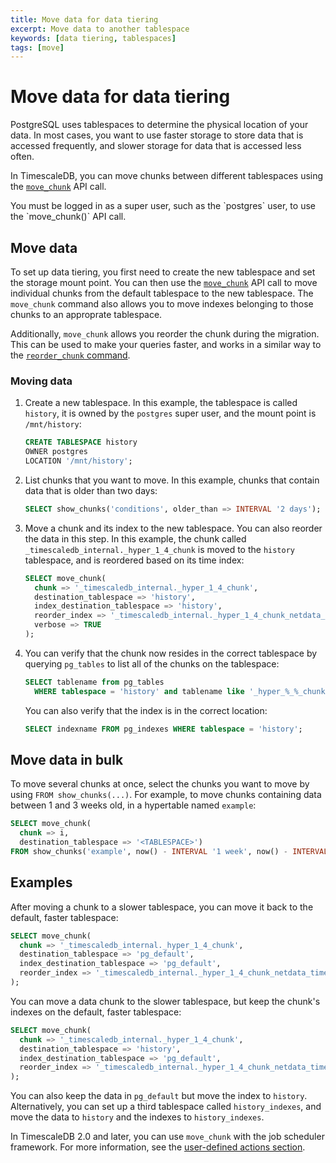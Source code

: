 ```yaml
---
title: Move data for data tiering
excerpt: Move data to another tablespace
keywords: [data tiering, tablespaces]
tags: [move]
---
```


# Move data for data tiering
PostgreSQL uses tablespaces to determine the physical location of your data. In
most cases, you want to use faster storage to store data that is accessed
frequently, and slower storage for data that is accessed less often.

In TimescaleDB, you can move chunks between different tablespaces using the
[`move_chunk`][api-move-chunk] API call.

<highlight type="note">
You must be logged in as a super user, such as the `postgres` user,
to use the `move_chunk()` API call.
</highlight>

## Move data
To set up data tiering, you first need to create the new tablespace and set
the storage mount point. You can then use the [`move_chunk`][api-move-chunk] API
call to move individual chunks from the default tablespace to the new
tablespace. The `move_chunk` command also allows you to move indexes belonging
to those chunks to an approprate tablespace.

Additionally, `move_chunk` allows you reorder the chunk during the migration.
This can be used to make your queries faster, and works in a similar way to the
[`reorder_chunk` command][api-reorder-chunk].

<procedure>

### Moving data
1.  Create a new tablespace. In this example, the tablespace is called
    `history`, it is owned by the `postgres` super user, and the mount point is
    `/mnt/history`:
    ```sql
    CREATE TABLESPACE history
    OWNER postgres
    LOCATION '/mnt/history';
    ```
1.  List chunks that you want to move. In this example, chunks that contain data
    that is older than two days:
    ```sql
    SELECT show_chunks('conditions', older_than => INTERVAL '2 days');
    ```
1.  Move a chunk and its index to the new tablespace. You can also reorder the
    data in this step. In this example, the chunk called
    `_timescaledb_internal._hyper_1_4_chunk` is moved to the `history`
    tablespace, and is reordered based on its time index:
    ```sql
    SELECT move_chunk(
      chunk => '_timescaledb_internal._hyper_1_4_chunk',
      destination_tablespace => 'history',
      index_destination_tablespace => 'history',
      reorder_index => '_timescaledb_internal._hyper_1_4_chunk_netdata_time_idx',
      verbose => TRUE
    );
    ```
1.  You can verify that the chunk now resides in the correct tablespace by
    querying `pg_tables` to list all of the chunks on the tablespace:
    ```sql
    SELECT tablename from pg_tables
      WHERE tablespace = 'history' and tablename like '_hyper_%_%_chunk';
    ```
    You can also verify that the index is in the correct location:
    ```sql
    SELECT indexname FROM pg_indexes WHERE tablespace = 'history';
    ```

</procedure>

## Move data in bulk
To move several chunks at once, select the chunks you want to move by using
`FROM show_chunks(...)`. For example, to move chunks containing data between 1
and 3 weeks old, in a hypertable named `example`:
```sql
SELECT move_chunk(
  chunk => i, 
  destination_tablespace => '<TABLESPACE>') 
FROM show_chunks('example', now() - INTERVAL '1 week', now() - INTERVAL '3 weeks') i;
```

## Examples
After moving a chunk to a slower tablespace, you can move it back to the
default, faster tablespace:

```sql
SELECT move_chunk(
  chunk => '_timescaledb_internal._hyper_1_4_chunk',
  destination_tablespace => 'pg_default',
  index_destination_tablespace => 'pg_default',
  reorder_index => '_timescaledb_internal._hyper_1_4_chunk_netdata_time_idx'
);
```

You can move a data chunk to the slower tablespace, but keep the chunk's indexes
on the default, faster tablespace:
```sql
SELECT move_chunk(
  chunk => '_timescaledb_internal._hyper_1_4_chunk',
  destination_tablespace => 'history',
  index_destination_tablespace => 'pg_default',
  reorder_index => '_timescaledb_internal._hyper_1_4_chunk_netdata_time_idx'
);
```

You can also keep the data in `pg_default` but move the index to `history`.
Alternatively, you can set up a third tablespace called `history_indexes`,
and move the data to `history` and the indexes to `history_indexes`.

In TimescaleDB 2.0 and later, you can use `move_chunk` with the job scheduler
framework. For more information, see the [user-defined actions section][actions].

[actions]: /timescaledb/:currentVersion:/how-to-guides/user-defined-actions/
[api-move-chunk]: /api/:currentVersion:/hypertable/move_chunk
[api-reorder-chunk]: /api/:currentVersion:/hypertable/reorder_chunk
[tablespace]: https://www.postgresql.org/docs/10/sql-createtablespace.html
